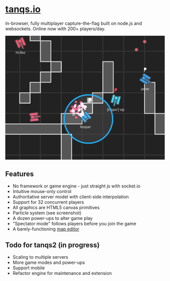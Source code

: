 # [tanqs.io](http://tanqs.io)

In-browser, fully multiplayer capture-the-flag built on node.js and websockets. Online now with 200+ players/day.

![A nice screenshot](tanqs-crop.png)

## Features

* No framework or game engine - just straight js with socket.io
* Intuitive mouse-only control
* Authoritative server model with client-side interpolation
* Support for 32 concurrent players
* All graphics are HTML5 canvas primitives
* Particle system (see screenshot)
* A dozen power-ups to alter game play
* "Spectator mode" follows players before you join the game
* A barely-functioning [map editor](http://tanqs.io/map.html)

## Todo for tanqs2 (in progress)

* Scaling to multiple servers
* More game modes and power-ups
* Support mobile
* Refactor engine for maintenance and extension

